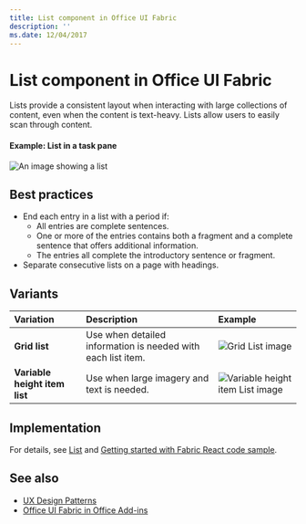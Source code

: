 ```yaml
---
title: List component in Office UI Fabric
description: ''
ms.date: 12/04/2017
---
```


# List component in Office UI Fabric

Lists provide a consistent layout when interacting with large collections of content, even when the content is text-heavy. Lists allow users to easily scan through content. 
  
#### Example: List in a task pane

![An image showing a list](../images/overview-with-app-list.png)

## Best practices

- End each entry in a list with a period if:
  - All entries are complete sentences.
  - One or more of the entries contains both a fragment and a complete sentence that offers additional information.
  - The entries all complete the introductory sentence or fragment.
- Separate consecutive lists on a page with headings.

## Variants

|**Variation**|**Description**|**Example**|
|:------------|:--------------|:----------|
|**Grid list**|Use when detailed information is needed with each list item.|![Grid List image](../images/list.png)<br/>|
|**Variable height item list**|Use when large imagery and text is needed.|![Variable height item List image](../images/list-grid.png)<br/>|

## Implementation

For details, see [List](https://dev.office.com/fabric#/components/list) and [Getting started with Fabric React code sample](https://github.com/OfficeDev/Word-Add-in-GettingStartedFabricReact).

## See also

- [UX Design Patterns](https://github.com/OfficeDev/Office-Add-in-UX-Design-Patterns-Code)
- [Office UI Fabric in Office Add-ins](office-ui-fabric.md)

